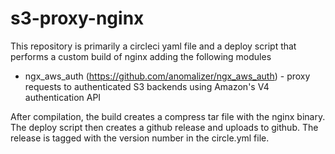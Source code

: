 # s3-proxy-nginx

This repository is primarily a circleci yaml file and a deploy script that performs a custom build of nginx adding the following modules

- ngx_aws_auth (https://github.com/anomalizer/ngx_aws_auth) - proxy requests to authenticated S3 backends using Amazon's V4 authentication API

After compilation, the build creates a compress tar file with the nginx binary. The deploy script then creates a github release and uploads to github.  The release is tagged with the version number in the circle.yml file.
